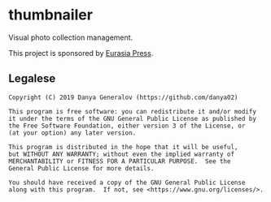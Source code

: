 # thumbnailer
Visual photo collection management.

This project is sponsored by [Eurasia Press](https://oilandgaseurasia.com/).

## Legalese
```
Copyright (C) 2019 Danya Generalov (https://github.com/danya02)

This program is free software: you can redistribute it and/or modify
it under the terms of the GNU General Public License as published by
the Free Software Foundation, either version 3 of the License, or
(at your option) any later version.

This program is distributed in the hope that it will be useful,
but WITHOUT ANY WARRANTY; without even the implied warranty of
MERCHANTABILITY or FITNESS FOR A PARTICULAR PURPOSE.  See the
General Public License for more details.

You should have received a copy of the GNU General Public License
along with this program.  If not, see <https://www.gnu.org/licenses/>.
```